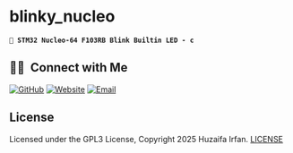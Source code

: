 
# blinky_nucleo
**`🤖 STM32 Nucleo-64 F103RB Blink Builtin LED - c`**

<!-- •[Link](#)

<hr>

## Demo Video

[![Demo Video](https://img.youtube.com/vi//0.jpg)](https://www.youtube.com/watch?v=)


![overview](overview.drawio.png) -->


## 🤝🏻 &nbsp;Connect with Me


[![GitHub ](https://img.shields.io/badge/Github-%23222.svg?style=for-the-badge&logo=github&logoColor=white)](https://github.com/HuzaifaIrfan/)
[![Website](https://img.shields.io/badge/Website-%23222.svg?style=for-the-badge&logo=google-chrome&logoColor==%234285F4)](https://www.huzaifairfan.com)
[![Email](https://img.shields.io/badge/Email-%23222.svg?style=for-the-badge&logo=gmail&logoColor=%23D14836)](mailto:hi@huzaifairfan.com)

## License

Licensed under the GPL3 License, Copyright 2025 Huzaifa Irfan. [LICENSE](LICENSE)
